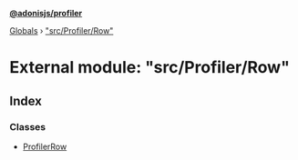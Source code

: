 **[@adonisjs/profiler](../README.md)**

[Globals](../README.md) › [&quot;src/Profiler/Row&quot;](_src_profiler_row_.md)

# External module: "src/Profiler/Row"

## Index

### Classes

* [ProfilerRow](../classes/_src_profiler_row_.profilerrow.md)